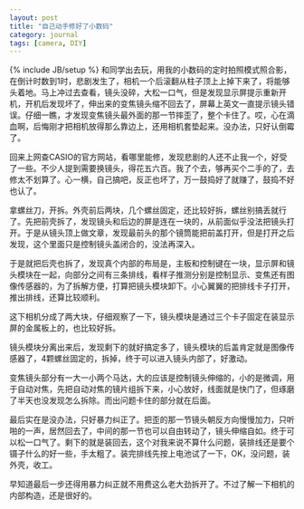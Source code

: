 ```yaml
---
layout: post
title: "自己动手修好了小数码"
category: journal
tags: [camera, DIY]
---
```

{% include JB/setup %}
和同学出去玩，用我的小数码的定时拍照模式照合影，在倒计时数到1时，悲剧发生了，相机一个后滚翻从柱子顶上上掉下来了，将能够头着地。马上冲过去查看，镜头没碎，大松一口气，但是发现显示屏提示重新开机，开机后发现坏了，伸出来的变焦镜头缩不回去了，屏幕上英文一直提示镜头错误。仔细一瞧，才发现变焦镜头最外面的那一节摔歪了，整个卡住了。哎，心在滴血啊，后悔刚才把相机放得那么靠边上，还用相机套垫起来。没办法，只好认倒霉了。

回来上网查CASIO的官方网站，看哪里能修，发现悲剧的人还不止我一个，好受了一些。不少人提到需要换镜头，得花五六百。我了个去，够再买个二手的了，去修太不划算了。心一横，自己搞吧，反正也坏了，万一鼓捣好了就赚了，鼓捣不好也认了。

拿螺丝刀，开拆。外壳前后两块，几个螺丝固定，还比较好拆，螺丝别搞丢就行了。先把前壳拆了，发现镜头和后边的屏是连在一块的，从前面似乎没法把镜头打开。于是从镜头顶上做文章，发现最前头的那个镜筒能把前盖打开，但是打开之后发现，这个里面只是控制镜头盖闭合的，没法再深入。

于是就把后壳也拆了，发现真个内部的布局是，主板和控制键在一块，显示屏和镜头模块在一起，向部分之间有三条排线，看样子推测分别是控制显示、变焦还有图像传感器的，为了拆解方便，打算把镜头模块卸下。小心翼翼的把排线卡子打开，推出排线，还算比较顺利。

这下相机分成了两大块，仔细观察了一下，镜头模块是通过三个卡子固定在装显示屏的金属板上的，也比较好拆。

镜头模块分离出来后，发现剩下的就好搞定多了，镜头模块的后盖肯定就是图像传感器了，4颗螺丝固定的，拆掉，终于可以进入镜头内部了，好激动。

变焦镜头部分有一大一小两个马达，大的应该是控制镜头伸缩的，小的是微调，用于自动对焦，先把自动对焦的镜片组拆下来，小心放好，线面就是快门了，但琢磨了半天也没发现怎么拆除。而出问题卡住的部分就在后面。

最后实在是没办法，只好暴力纠正了。把歪的那一节镜头朝反方向慢慢加力，只听啪的一声，居然回去了，中间的那一节也可以自由转动了，镜头伸缩自如。终于可以松一口气了。剩下的就是装回去，这个对我来说不算什么问题，装排线还是要个镊子什么的好一些，手太粗了。装完排线先按上电池试了一下，OK，没问题，装外壳，收工。

早知道最后一步还得用暴力纠正就不用费这么老大劲拆开了。不过了解一下相机的内部构造，还是很好的。